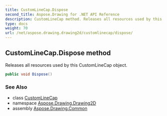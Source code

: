 ```yaml
---
title: CustomLineCap.Dispose
second_title: Aspose.Drawing for .NET API Reference
description: CustomLineCap method. Releases all resources used by this CustomLineCap object
type: docs
weight: 70
url: /net/aspose.drawing.drawing2d/customlinecap/dispose/
---
```

## CustomLineCap.Dispose method

Releases all resources used by this CustomLineCap object.

```csharp
public void Dispose()
```

### See Also

* class [CustomLineCap](../)
* namespace [Aspose.Drawing.Drawing2D](../../customlinecap/)
* assembly [Aspose.Drawing.Common](../../../)


